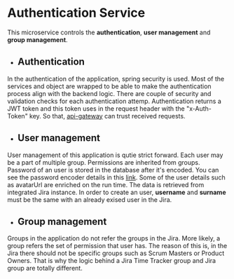 # Authentication Service
This microservice controls the **authentication**, **user management** and **group management**.

- ## Authentication
In the authentication of the application, spring security is used. Most of the services and object are wrapped to be able to make the authentication process align with the backend logic.
There are couple of security and validation checks for each authentication attemp. Authentication returns a JWT token and this token uses in the request header with the "x-Auth-Token" key. So that, [api-gateway](https://github.com/orkungdk/api-gateway) can trust received requests.

- ## User management
User management of this application is qutie strict forward. Each user may be a part of multiple group. Permissions are inherited from groups. Password of an user is stored in the database after it's encoded. You can see the password encoder details in this [link](https://docs.spring.io/spring-security/site/docs/current/api/org/springframework/security/crypto/bcrypt/BCryptPasswordEncoder.html).
Some of the user details such as avatarUrl are enriched on the run time. The data is retrieved from integrated Jira instance.
In order to create an user, **username** and **surname** must be the same with an already exised user in the Jira.

- ## Group management
Groups in the application do not refer the groups in the Jira. More likely, a group refers the set of permission that user has. The reason of this is, in the Jira there should not be specific groups such as Scrum Masters or Product Owners. That is why the logic behind a Jira Time Tracker group and Jira group are totally different.
